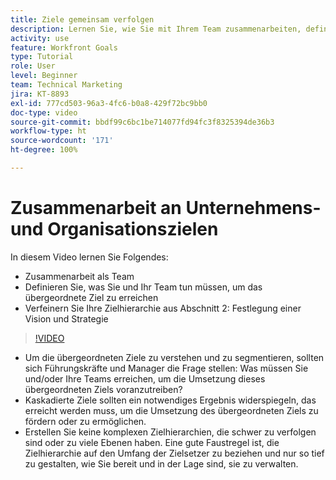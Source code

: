 ```yaml
---
title: Ziele gemeinsam verfolgen
description: Lernen Sie, wie Sie mit Ihrem Team zusammenarbeiten, definieren Sie, was Sie und Ihr Team tun müssen, um das übergeordnete Ziel zu erreichen, und verfeinern Sie Ihre Zielhierarchie.
activity: use
feature: Workfront Goals
type: Tutorial
role: User
level: Beginner
team: Technical Marketing
jira: KT-8893
exl-id: 777cd503-96a3-4fc6-b0a8-429f72bc9bb0
doc-type: video
source-git-commit: bbdf99c6bc1be714077fd94fc3f8325394de36b3
workflow-type: ht
source-wordcount: '171'
ht-degree: 100%

---
```


# Zusammenarbeit an Unternehmens- und Organisationszielen

In diesem Video lernen Sie Folgendes:

* Zusammenarbeit als Team
* Definieren Sie, was Sie und Ihr Team tun müssen, um das übergeordnete Ziel zu erreichen
* Verfeinern Sie Ihre Zielhierarchie aus Abschnitt 2: Festlegung einer Vision und Strategie

>[!VIDEO](https://video.tv.adobe.com/v/335187/?quality=12&learn=on&enablevpops=1)

<!--
Pro-tips graphic
-->

* Um die übergeordneten Ziele zu verstehen und zu segmentieren, sollten sich Führungskräfte und Manager die Frage stellen: Was müssen Sie und/oder Ihre Teams erreichen, um die Umsetzung dieses übergeordneten Ziels voranzutreiben?
* Kaskadierte Ziele sollten ein notwendiges Ergebnis widerspiegeln, das erreicht werden muss, um die Umsetzung des übergeordneten Ziels zu fördern oder zu ermöglichen.
* Erstellen Sie keine komplexen Zielhierarchien, die schwer zu verfolgen sind oder zu viele Ebenen haben. Eine gute Faustregel ist, die Zielhierarchie auf den Umfang der Zielsetzer zu beziehen und nur so tief zu gestalten, wie Sie bereit und in der Lage sind, sie zu verwalten.
